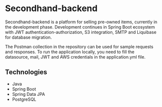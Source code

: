# Secondhand-backend
Secondhand-backend is a platform for selling pre-owned items, currently in the development phase.
Development continues in Spring Boot ecosystem with JWT authentication-authorization, S3 integration, SMTP and Liquibase for database migration.

The Postman collection in the repository can be used for sample requests and responses.
To run the application locally, you need to fill the datasource, mail, JWT and AWS credentials in the application.yml file.

## Technologies
* Java
* Spring Boot
* Spring Data JPA
* PostgreSQL

